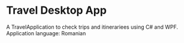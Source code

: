 ﻿# Travel Desktop App

A TravelApplication to check trips and itinerariees using C# and WPF.
Application language: Romanian
